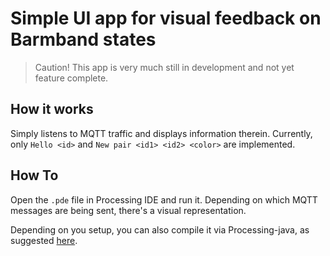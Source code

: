# Simple UI app for visual feedback on Barmband states

> Caution! This app is very much still in development and not yet feature complete.

## How it works

Simply listens to MQTT traffic and displays information therein. Currently, only `Hello <id>` and `New pair <id1> <id2> <color>` are implemented.

## How To

Open the `.pde` file in Processing IDE and run it. Depending on which MQTT messages are being sent, there's a visual representation.

Depending on you setup, you can also compile it via Processing-java, as suggested [here](https://stackoverflow.com/questions/46833666/how-to-compilerun-another-pde-file-in-processing).